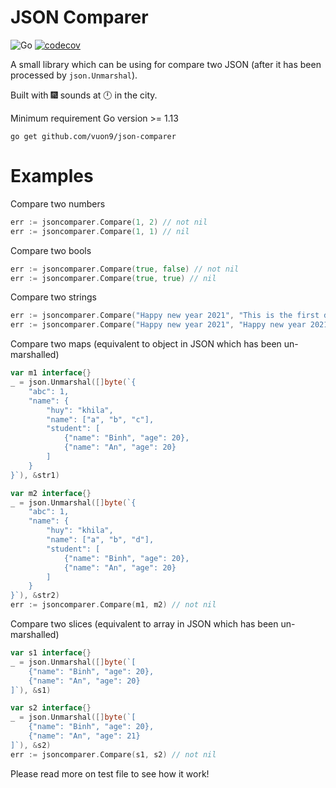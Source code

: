 # JSON Comparer

![Go](https://github.com/vuon9/jsoncomparer/workflows/Go/badge.svg)
[![codecov](https://codecov.io/gh/vuon9/json-comparer/branch/main/graph/badge.svg?token=IR9FVLAFZC)](https://codecov.io/gh/vuon9/json-comparer)

A small library which can be using for compare two JSON (after it has been processed by `json.Unmarshal`).

Built with :fireworks: sounds at :clock12: in the city.

Minimum requirement Go version >= 1.13

```
go get github.com/vuon9/json-comparer
```

# Examples

Compare two numbers
```go
err := jsoncomparer.Compare(1, 2) // not nil
err := jsoncomparer.Compare(1, 1) // nil
```

Compare two bools
```go
err := jsoncomparer.Compare(true, false) // not nil
err := jsoncomparer.Compare(true, true) // nil
```

Compare two strings
```go
err := jsoncomparer.Compare("Happy new year 2021", "This is the first day of the year") // not nil
err := jsoncomparer.Compare("Happy new year 2021", "Happy new year 2021") // nil
```

Compare two maps (equivalent to object in JSON which has been un-marshalled)
```go
var m1 interface{}
_ = json.Unmarshal([]byte(`{
    "abc": 1,
    "name": {
        "huy": "khila",
        "name": ["a", "b", "c"],
        "student": [
            {"name": "Binh", "age": 20},
            {"name": "An", "age": 20}
        ]
    }
}`), &str1)

var m2 interface{}
_ = json.Unmarshal([]byte(`{
    "abc": 1,
    "name": {
        "huy": "khila",
        "name": ["a", "b", "d"],
        "student": [
            {"name": "Binh", "age": 20},
            {"name": "An", "age": 20}
        ]
    }
}`), &str2)
err := jsoncomparer.Compare(m1, m2) // not nil
```

Compare two slices (equivalent to array in JSON which has been un-marshalled)
```go
var s1 interface{}
_ = json.Unmarshal([]byte(`[
    {"name": "Binh", "age": 20},
    {"name": "An", "age": 20}
]`), &s1)

var s2 interface{}
_ = json.Unmarshal([]byte(`[
    {"name": "Binh", "age": 20},
    {"name": "An", "age": 21}
]`), &s2)
err := jsoncomparer.Compare(s1, s2) // not nil
```

Please read more on test file to see how it work!
